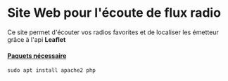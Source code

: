 # Site Web pour l'écoute de flux radio

Ce site permet d'écouter vos radios favorites et de localiser les émetteur grâce à l'api **Leaflet**

#### <u>Paquets nécessaire</u>

```shell
sudo apt install apache2 php
```


